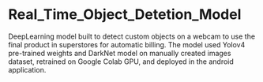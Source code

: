# Real_Time_Object_Detetion_Model
 DeepLearning model built to detect custom objects on a webcam to use the final product in superstores for automatic billing. The model used Yolov4 pre-trained weights and DarkNet model on manually created images dataset, retrained on Google Colab GPU, and deployed in the android application.
